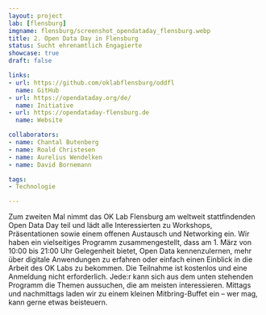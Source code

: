 ```yaml
---
layout: project
lab: [flensburg]
imgname: flensburg/screenshot_opendataday_flensburg.webp
title: 2. Open Data Day in Flensburg
status: Sucht ehrenamtlich Engagierte
showcase: true
draft: false

links:
- url: https://github.com/oklabflensburg/oddfl
  name: GitHub
- url: https://opendataday.org/de/
  name: Initiative
- url: https://opendataday-flensburg.de
  name: Website

collaborators:
- name: Chantal Butenberg
- name: Roald Christesen
- name: Aurelius Wendelken
- name: David Bornemann

tags:
- Technologie

---
```


Zum zweiten Mal nimmt das OK Lab Flensburg am weltweit stattfindenden Open Data Day teil und lädt alle Interessierten zu Workshops, Präsentationen sowie einem offenen Austausch und Networking ein. Wir haben ein vielseitiges Programm zusammengestellt, dass am 1. März von 10:00 bis 21:00 Uhr Gelegenheit bietet, Open Data kennenzulernen, mehr über digitale Anwendungen zu erfahren oder einfach einen Einblick in die Arbeit des OK Labs zu bekommen. Die Teilnahme ist kostenlos und eine Anmeldung nicht erforderlich. Jede:r kann sich aus dem unten stehenden Programm die Themen aussuchen, die am meisten interessieren. Mittags und nachmittags laden wir zu einem kleinen Mitbring-Buffet ein – wer mag, kann gerne etwas beisteuern.
